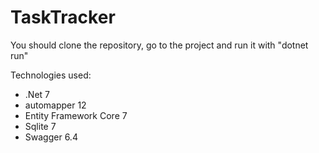 # TaskTracker

You should clone the repository, go to the project and run it with "dotnet run"

Technologies used: 
  - .Net 7 
  - automapper 12
  - Entity Framework Core 7
  - Sqlite 7
  - Swagger 6.4
